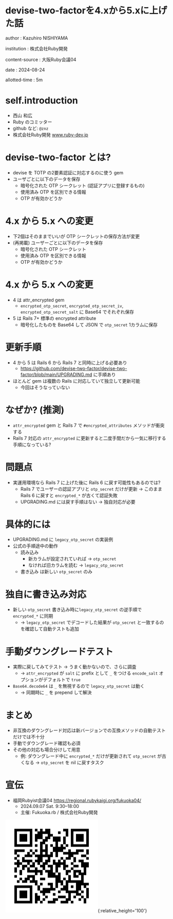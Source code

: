# devise-two-factorを4.xから5.xに上げた話

author
:   Kazuhiro NISHIYAMA

institution
:   株式会社Ruby開発

content-source
:   大阪Ruby会議04

date
:   2024-08-24

allotted-time
:   5m

# self.introduction

- 西山 和広
- Ruby のコミッター
- github など: `@znz`
- 株式会社Ruby開発
  www.ruby-dev.jp

# devise-two-factor とは?

- devise を TOTP の2要素認証に対応するのに使う gem
- ユーザごとに以下のデータを保存
  - 暗号化された OTP シークレット
    (認証アプリに登録するもの)
  - 使用済み OTP を区別できる情報
  - OTP が有効かどうか

# 4.x から 5.x への変更

- 下2個はそのままでいいが OTP シークレットの保存方法が変更
- (再掲載) ユーザーごとに以下のデータを保存
  - 暗号化された OTP シークレット
  - 使用済み OTP を区別できる情報
  - OTP が有効かどうか

# 4.x から 5.x への変更

- 4 は attr_encrypted gem
  - `encrypted_otp_secret`, `encrypted_otp_secret_iv`, `encrypted_otp_secret_salt` に Base64 でそれぞれ保存
- 5 は Rails 7+ 標準の encrypted attribute
  - 暗号化したものを Base64 して JSON で `otp_secret` 1カラムに保存

# 更新手順

- 4 から 5 は Rails 6 から Rails 7 と同時に上げる必要あり
  - <https://github.com/devise-two-factor/devise-two-factor/blob/main/UPGRADING.md> に手順あり
- ほとんど gem は複数の Rails に対応していて独立して更新可能
  - 今回はそうなっていない

# なぜか? (推測)

- `attr_encrypted` gem と Rails 7 で `#encrypted_attributes` メソッドが衝突する
- Rails 7 対応の `attr_encrypted` に更新すると二度手間だから一気に移行する手順になっている?

# 問題点

- 実運用環境なら Rails 7 に上げた後に Rails 6 に戻す可能性もあるのでは?
  - Rails 7 でユーザーの認証アプリと `otp_secret` だけが更新
    → このまま Rails 6 に戻すと `encrypted_*` が古くて認証失敗
  - UPGRADING.md には戻す手順はない → 独自対応が必要

# 具体的には

- UPGRADING.md に `legacy_otp_secret` の実装例
- 公式の手順途中の動作
  - 読み込み
    - 新カラムが設定されていれば → `otp_secret`
    - なければ旧カラムを読む → `legacy_otp_secret`
  - 書き込み は新しい `otp_secret` のみ

# 独自に書き込み対応

- 新しい `otp_secret` 書き込み時に`legacy_otp_secret` の逆手順で `encrypted_*` に同期
  - → `legacy_otp_secret` でデコードした結果が `otp_secret` と一致するのを確認して自動テストも追加

# 手動ダウングレードテスト

- 実際に戻してみてテスト → うまく動かないので、さらに調査
  - → `attr_encrypted` が `salt` に prefix として `_` をつける `encode_salt` オプションがデフォルトで `true`
- `Base64.decode64` は `_` を無視するので `legacy_otp_secret` は動く
  - → 同期時に `_` を prepend して解決

# まとめ

- 非互換のダウングレード対応は新バージョンでの互換メソッドの自動テストだけでは不十分
- 手動でダウングレード確認も必須
- その他の対応も場合分けして用意
  - 例: ダウングレード中に `encrypted_*` だけが更新されて `otp_secret` が古くなる → `otp_secret` を nil に戻すタスク

# 宣伝

- 福岡Rubyist会議04 <https://regional.rubykaigi.org/fukuoka04/>
  - 2024.09.07 Sat. 9:30–18:00
  - 主催: Fukuoka.rb / 株式会社Ruby開発

![](fukuokark04.png){:relative_height='100'}
